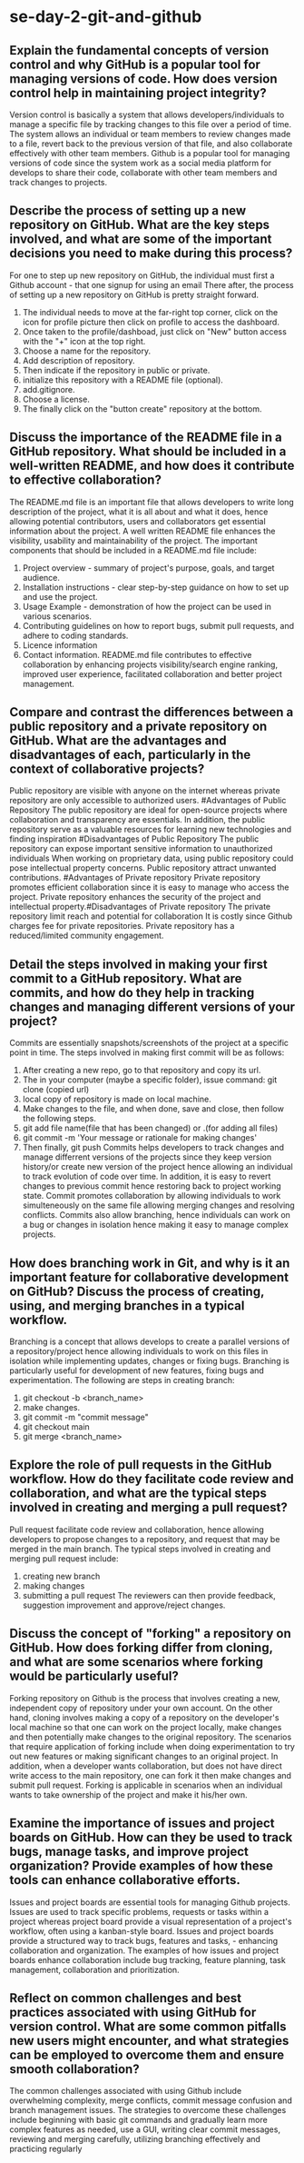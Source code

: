 # se-day-2-git-and-github
## Explain the fundamental concepts of version control and why GitHub is a popular tool for managing versions of code. How does version control help in maintaining project integrity?
Version control is basically a system that allows developers/individuals to manage a specific file by tracking changes to this file over a period of time. The system allows an individual or team members to review changes made to a file, revert back to the previous version of that file, and also collaborate effectively with other team members.
Github is a popular tool for managing versions of code since the system work as a social media platform for develops to share their code, collaborate with other team members and track changes to projects.

## Describe the process of setting up a new repository on GitHub. What are the key steps involved, and what are some of the important decisions you need to make during this process?
For one to step up new repository on GitHub, the individual must first a Github account - that one signup for using an email
There after, the process of setting up a new repository on GitHub is pretty straight forward. 
1. The individual needs to move at the far-right top corner, click on the icon for profile picture then click on profile to access the dashboard.
2. Once taken to the profile/dashboad, just click on "New" button access with the "+" icon at the top right.
3. Choose a name for the repository.
4. Add description of repository.
5. Then indicate if the repository in public or private. 
6. initialize this repository with a README file (optional).
7. add.gitignore.
8. Choose a license.
9. The finally click on the "button create" repository at the bottom. 

## Discuss the importance of the README file in a GitHub repository. What should be included in a well-written README, and how does it contribute to effective collaboration?
The README.md file is an important file that allows developers to write long description of the project, what it is all about and what it does, hence allowing potential contributors, users and collaborators get essential information about the project. A well written README file enhances the visibility, usability and maintainability of the project.
The important components that should be included in a README.md file include:
1. Project overview - summary of project's purpose, goals, and target audience.
2. Installation instructions - clear step-by-step guidance on how to set up and use the project.
3. Usage Example - demonstration of how the project can be used in various scenarios.
4. Contributing guidelines on how to report bugs, submit pull requests, and adhere to coding standards.
5. Licence information
6. Contact information.
README.md file contributes to effective collaboration by enhancing projects visibility/search engine ranking, improved user experience, facilitated collaboration and better project management.

## Compare and contrast the differences between a public repository and a private repository on GitHub. What are the advantages and disadvantages of each, particularly in the context of collaborative projects?
Public repository are visible with anyone on the internet whereas private repository are only accessible to authorized users.
#Advantages of Public Repository
The public repository are ideal for open-source projects where collaboration and transparency are essentials.
In addition, the public repository serve as a valuable resources for learning new technologies and finding inspiration
#Disadvantages of Public Repository
The public repository can expose important sensitive information to unauthorized individuals
When working on proprietary data, using public repository could pose intellectual property concerns.
Public repository attract unwanted contributions.
#Advantages of Private repository
Private repository promotes efficient collaboration since it is easy to manage who access the project.
Private repository enhances the security of the project and intellectual property.#Disadvantages of Private repository
The private repository limit reach and potential for collaboration
It is costly since Github charges fee for private repositories.
Private repository has a reduced/limited community engagement.

## Detail the steps involved in making your first commit to a GitHub repository. What are commits, and how do they help in tracking changes and managing different versions of your project?
Commits are essentially snapshots/screenshots of the project at a specific point in time.
The steps involved in making first commit will be as follows:
1. After creating a new repo, go to that repository and copy its url.
2. The in your computer (maybe a specific folder), issue command:
	git clone (copied url)
3. local copy of repository is made on local machine.
4. Make changes to the file, and when done, save and close, then follow the following steps.
5. git add file name(file that has been changed) or .(for adding all files)
6. git commit -m 'Your message or rationale for making changes'
7. Then finally, git push
Commits helps developers to track changes and manage differrent versions of the projects since they keep version history/or create new version of the project hence allowing an individual to track evolution of code over time.
In addition, it is easy to revert changes to previous commit hence restoring back to project working state.
Commit promotes collaboration by allowing individuals to work simulteneously on the same file allowing merging changes and resolving conflicts.
Commits also allow branching, hence individuals can work on a bug or changes in isolation hence making it easy to manage complex projects.


## How does branching work in Git, and why is it an important feature for collaborative development on GitHub? Discuss the process of creating, using, and merging branches in a typical workflow.
Branching is a concept that allows develops to create a parallel versions of a repository/project hence allowing individuals to work on this files in isolation while implementing updates, changes or fixing bugs.
Branching is particularly useful for development of new features, fixing bugs and experimentation.
The following are steps in creating branch:
1. git checkout -b <branch_name>
2. make changes.
3. git commit -m "commit message"
4. git checkout main
5. git merge <branch_name>

## Explore the role of pull requests in the GitHub workflow. How do they facilitate code review and collaboration, and what are the typical steps involved in creating and merging a pull request?
Pull request facilitate code review and collaboration, hence allowing developers to propose changes to a repository, and request that may be merged in the main branch.
The typical steps involved in creating and merging pull request include:
1. creating new branch
2. making changes
3. submitting a pull request
The reviewers can then provide feedback, suggestion improvement and approve/reject changes.

## Discuss the concept of "forking" a repository on GitHub. How does forking differ from cloning, and what are some scenarios where forking would be particularly useful?
Forking repository on Github is the process that involves creating a new, independent copy of repository under your own account. On the other hand, cloning involves making a copy of a repository on the developer's local machine so that one can work on the project locally, make changes and then potentially make changes to the original repository.
The scenarios that require application of forking include when doing experimentation to try out new features or making significant changes to an original project. In addition, when a developer wants collaboration, but does not have direct write access to the main repository, one can fork it then make changes and submit pull request. Forking is applicable in scenarios when an individual wants to take ownership of the project and make it his/her own. 

## Examine the importance of issues and project boards on GitHub. How can they be used to track bugs, manage tasks, and improve project organization? Provide examples of how these tools can enhance collaborative efforts.
Issues and project boards are essential tools for managing Github projects. Issues are used to track specific problems, requests or tasks within a project whereas project board provide a visual representation of a project's workflow, often using a kanban-style board.
Issues and project boards provide a structured way to track bugs, features and tasks, - enhancing collaboration and organization.
The examples of how issues and project boards enhance collaboration include bug tracking, feature planning, task management, collaboration and prioritization.


## Reflect on common challenges and best practices associated with using GitHub for version control. What are some common pitfalls new users might encounter, and what strategies can be employed to overcome them and ensure smooth collaboration?
The common challenges associated with using Github include overwhelming complexity, merge conflicts, commit message confusion and branch management issues. The strategies to overcome these challenges include beginning with basic git commands and gradually learn more complex features as needed, use a GUI, writing clear commit messages, reviewing and merging carefully, utilizing branching effectively and practicing regularly

